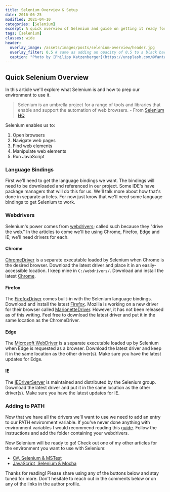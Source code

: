 ```yaml
---
title: Selenium Overview & Setup
date: 2016-06-25
modified: 2021-04-10
categories: [Selenium]
excerpt: A quick overview of Selenium and guide on getting it ready for glory!
tags: [selenium]
classes: wide
header:
  overlay_image: /assets/images/posts/selenium-overview/header.jpg
  overlay_filter: 0.5 # same as adding an opacity of 0.5 to a black background
  caption: "Photo by [Philipp Katzenberger](https://unsplash.com/@fantasyflip) on [Unsplash](https://unsplash.com)"
---
```


## Quick Selenium Overview

In this article we'll explore what Selenium is and how to prep our environment to use it.

> Selenium is an umbrella project for a range of tools and libraries that enable and support the automation of web browsers. - From [Selenium HQ](https://seleniumhq.github.io/docs/index.html)

Selenium enables us to:

1. Open browsers
2. Navigate web pages
3. Find web elements
4. Manipulate web elements
5. Run JavaScript

### Language Bindings

First we'll need to get the language bindings we want. The bindings will need to be downloaded and referenced in our project. Some IDE's have package managers that will do this for us. We'll talk more about how that's done in separate articles. For now just know that we'll need some language bindings to get Selenium to work.

### Webdrivers

Selenium's power comes from [webdrivers](http://docs.seleniumhq.org/docs/03_webdriver.jsp); called such because they "drive the web." In the articles to come we'll be using Chrome, Firefox, Edge and IE; we'll need drivers for each.

#### Chrome

[ChromeDriver](https://sites.google.com/a/chromium.org/chromedriver/) is a separate executable loaded by Selenium when Chrome is the desired browser. Download the latest driver and place it in an easily-accessible location. I keep mine in `C:/webdrivers/`. Download and install the latest [Chrome](https://www.google.com/intl/en/chrome/browser/desktop/index.html).

#### Firefox

The [FirefoxDriver](https://github.com/SeleniumHQ/selenium/wiki/FirefoxDriver) comes built-in with the Selenium language bindings. Download and install the latest [Firefox](https://www.mozilla.org/en-US/firefox/all/).
Mozilla is working on a new driver for their browser called [MarionetteDriver](https://developer.mozilla.org/en-US/docs/Mozilla/QA/Marionette). However, it has not been released as of this writing. Feel free to download the latest driver and put it in the same location as the ChromeDriver.

#### Edge

The [Microsoft WebDriver](https://www.microsoft.com/en-us/download/details.aspx?id=48212) is a separate executable loaded up by Selenium when Edge is requested as a browser. Download the latest driver and keep it in the same location as the other driver(s). Make sure you have the latest updates for Edge.

#### IE

The [IEDriverServer](http://docs.seleniumhq.org/download/) is maintained and distributed by the Selenium group. Download the latest driver and put it in the same location as the other driver(s). Make sure you have the latest updates for IE.

### Adding to PATH

Now that we have all the drivers we'll want to use we need to add an entry to our PATH environment variable. If you've never done anything with environment variables I would recommend reading this [guide](http://www.howtogeek.com/118594/how-to-edit-your-system-path-for-easy-command-line-access/). Follow the instructions and add the folder containing your webdrivers.

Now Selenium will be ready to go! Check out one of my other articles for the environment you want to use with Selenium:

- [C#, Selenium & MSTest](/selenium/dotnet-selenium-mstest-quickstart)
- [JavaScript, Selenium & Mocha](/selenium/js-selenium-mocha-quickstart)

Thanks for reading! Please share using any of the buttons below and stay tuned for more. Don't hesitate to reach out in the comments below or on any of the links in the author profile.
